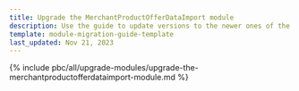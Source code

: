 ```yaml
---
title: Upgrade the MerchantProductOfferDataImport module
description: Use the guide to update versions to the newer ones of the MerchantProductOfferDataImport module.
template: module-migration-guide-template
last_updated: Nov 21, 2023
---
```


{% include pbc/all/upgrade-modules/upgrade-the-merchantproductofferdataimport-module.md %} <!-- To edit, see /_includes/pbc/all/upgrade-modules/upgrade-the-merchantproductofferdataimport-module.md -->
